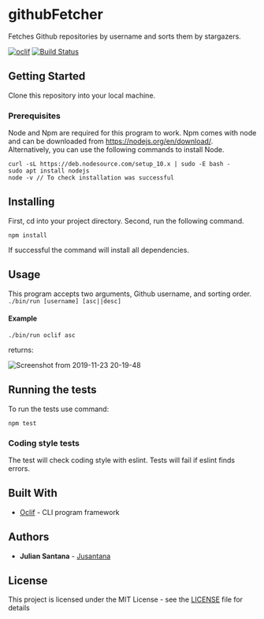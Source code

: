 githubFetcher
=============

Fetches Github repositories by username and sorts them by stargazers.

[![oclif](https://img.shields.io/badge/cli-oclif-brightgreen.svg)](https://oclif.io)
[![Build Status](https://travis-ci.org/jusantana/GithubFetcher.svg?branch=master)](https://travis-ci.org/jusantana/GithubFetcher)

## Getting Started

Clone this repository into your local machine.

### Prerequisites

Node and Npm are required for this program to work. Npm comes with node and can be downloaded from https://nodejs.org/en/download/.
Alternatively, you can use the following commands to install Node.
```
curl -sL https://deb.nodesource.com/setup_10.x | sudo -E bash -
sudo apt install nodejs
node -v // To check installation was successful
```

## Installing

First, cd into your project directory.
Second, run the following command.
```
npm install
```
If successful the command will install all dependencies.

## Usage
This program accepts two arguments, Github username, and sorting order.
`./bin/run [username] [asc||desc]`
#### Example
```
./bin/run oclif asc
```
returns:

   ![Screenshot from 2019-11-23 20-19-48](https://user-images.githubusercontent.com/31261222/69487836-cc792f80-0e2e-11ea-8f9d-dc228546eee1.png)

## Running the tests

To run the tests use command: 
```
npm test
```

### Coding style tests

The test will check coding style with eslint.
Tests will fail if eslint finds errors.

## Built With

* [Oclif](https://github.com/oclif/oclif) - CLI program framework


## Authors

* **Julian Santana** - [Jusantana](https://github.com/jusantana)

## License

This project is licensed under the MIT License - see the [LICENSE](LICENSE) file for details
